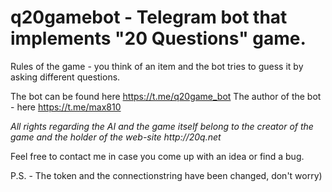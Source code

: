 # q20gamebot - Telegram bot that implements "20 Questions" game.

Rules of the game - you think of an item and the bot tries to guess it by asking different questions.

The bot can be found here https://t.me/q20game_bot
The author of the bot - here https://t.me/max810


_All rights regarding the AI and the game itself belong to the creator of the game and the holder of the web-site http://20q.net_
 

Feel free to contact me in case you come up with an idea or find a bug.

P.S. - The token and the connectionstring have been changed, don't worry)
